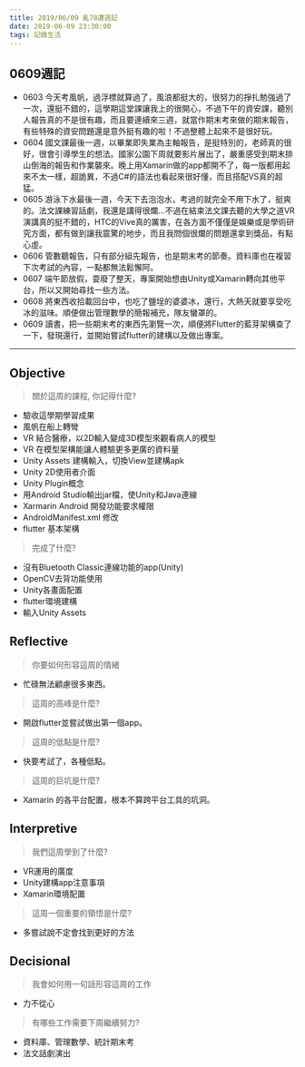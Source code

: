```yaml
---
title: 2019/06/09 亂78遭週記
date: 2019-06-09 23:30:00
tags: 記錄生活
---
```

## **0609週記**

- 0603 今天考風帆，過浮標就算過了，風浪都挺大的，很努力的掙扎勉強過了一次，還挺不錯的，這學期這堂課讓我上的很開心，不過下午的資安課，聽別人報告真的不是很有趣，而且要連續來三週，就當作期末考來做的期末報告，有些特殊的資安問題還是意外挺有趣的啦！不過整體上起來不是很好玩。
- 0604 國文課最後一週，以畢業即失業為主軸報告，是挺特別的，老師真的很好，很會引導學生的想法。國家公園下周就要影片展出了，嚴重感受到期末排山倒海的報告和作業襲來。晚上用Xamarin做的app都開不了，每一版都用起來不太一樣，超詭異，不過C#的語法也看起來很好懂，而且搭配VS真的超猛。
- 0605 游泳下水最後一週，今天下去泡泡水，考過的就完全不用下水了，挺爽的。法文課練習話劇，我還是講得很爛...不過在結束法文課去聽的大學之道VR演講真的挺不錯的，HTC的Vive真的厲害，在各方面不僅僅是娛樂或是學術研究方面，都有做到讓我震驚的地步，而且我問個很爛的問題還拿到獎品，有點心虛。
- 0606 管數聽報告，只有部分組先報告，也是期末考的節奏。資料庫也在複習下次考試的內容，一點都無法鬆懈阿。
- 0607 端午節放假，耍廢了整天，專案開始想由Unity或Xamarin轉向其他平台，所以又開始尋找一些方法。
- 0608 將東西收拾載回台中，也吃了鹽埕的婆婆冰，還行，大熱天就要享受吃冰的滋味。順便做出管理數學的簡報補充，隊友蠻罩的。
- 0609 讀書，把一些期末考的東西先瀏覽一次，順便將Flutter的藍芽架構查了一下，發現還行，並開始嘗試flutter的建構以及做出專案。

---
<!-- more -->
## **Objective**

> 關於這周的課程, 你記得什麼?

- 驗收這學期學習成果
- 風帆在船上轉彎
- VR 結合醫療，以2D輸入變成3D模型來觀看病人的模型
- VR 在模型架構能讓人體驗更多更廣的資料量
- Unity Assets 建構輸入，切換View並建構apk
- Unity 2D使用者介面
- Unity Plugin概念
- 用Android Studio輸出jar檔，使Unity和Java連線
- Xarmarin Android 開發功能要求權限
- AndroidManifest.xml 修改
- flutter 基本架構

> 完成了什麼?

- 沒有Bluetooth Classic連線功能的app(Unity)
- OpenCV去背功能使用
- Unity各畫面配置
- flutter環境建構
- 輸入Unity Assets

## **Reflective**

> 你要如何形容這周的情緒

* 忙碌無法顧慮很多東西。

> 這周的高峰是什麼?

* 開啟flutter並嘗試做出第一個app。

> 這周的低點是什麼?

* 快要考試了，各種低點。

> 這周的巨坑是什麼?

* Xamarin 的各平台配置，根本不算跨平台工具的坑洞。

## **Interpretive**

> 我們這周學到了什麼?

- VR運用的廣度
- Unity建構app注意事項
- Xamarin環境配置

>這周一個重要的領悟是什麼?

* 多嘗試說不定會找到更好的方法

## **Decisional**

> 我會如何用一句話形容這周的工作

* 力不從心

> 有哪些工作需要下周繼續努力?

- 資料庫、管理數學、統計期末考
- 法文話劇演出
